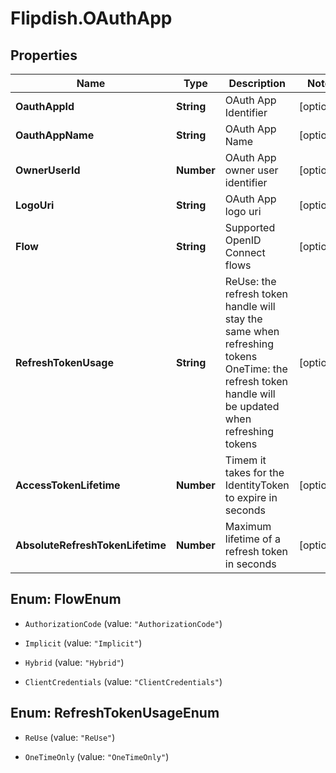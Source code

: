 # Flipdish.OAuthApp

## Properties

Name | Type | Description | Notes
------------ | ------------- | ------------- | -------------
**OauthAppId** | **String** | OAuth App Identifier | [optional] 
**OauthAppName** | **String** | OAuth App Name | [optional] 
**OwnerUserId** | **Number** | OAuth App owner user identifier | [optional] 
**LogoUri** | **String** | OAuth App logo uri | [optional] 
**Flow** | **String** | Supported OpenID Connect flows | [optional] 
**RefreshTokenUsage** | **String** | ReUse: the refresh token handle will stay the same when refreshing tokens   OneTime: the refresh token handle will be updated when refreshing tokens | [optional] 
**AccessTokenLifetime** | **Number** | Timem it takes for the IdentityToken to expire in seconds | [optional] 
**AbsoluteRefreshTokenLifetime** | **Number** | Maximum lifetime of a refresh token in seconds | [optional] 



## Enum: FlowEnum


* `AuthorizationCode` (value: `"AuthorizationCode"`)

* `Implicit` (value: `"Implicit"`)

* `Hybrid` (value: `"Hybrid"`)

* `ClientCredentials` (value: `"ClientCredentials"`)





## Enum: RefreshTokenUsageEnum


* `ReUse` (value: `"ReUse"`)

* `OneTimeOnly` (value: `"OneTimeOnly"`)




